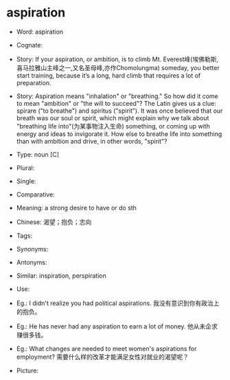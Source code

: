 # aspiration

- Word: aspiration
- Cognate: 
- Story: If your aspiration, or ambition, is to climb Mt. Everest峰(埃佛勒斯, 喜马拉雅山主峰之一,又名圣母峰,亦作Chomolungma) someday, you better start training, because it’s a long, hard climb that requires a lot of preparation.
- Story: Aspiration means "inhalation" or "breathing." So how did it come to mean "ambition" or "the will to succeed"? The Latin gives us a clue: spirare ("to breathe") and spiritus ("spirit"). It was once believed that our breath was our soul or spirit, which might explain why we talk about "breathing life into"(为某事物注入生命) something, or coming up with energy and ideas to invigorate it. How else to breathe life into something than with ambition and drive, in other words, "spirit"?

- Type: noun [C]
- Plural: 
- Single: 
- Comparative: 
- Meaning: a strong desire to have or do sth
- Chinese: 渴望；抱负；志向
- Tags: 
- Synonyms: 
- Antonyms: 
- Similar: inspiration, perspiration
- Use: 
- Eg.: I didn't realize you had political aspirations. 我没有意识到你有政治上的抱负。
- Eg.: He has never had any aspiration to earn a lot of money. 他从未企求赚很多钱。
- Eg.: What changes are needed to meet women's aspirations for employment? 需要什么样的改革才能满足女性对就业的渴望呢？
- Picture: 

